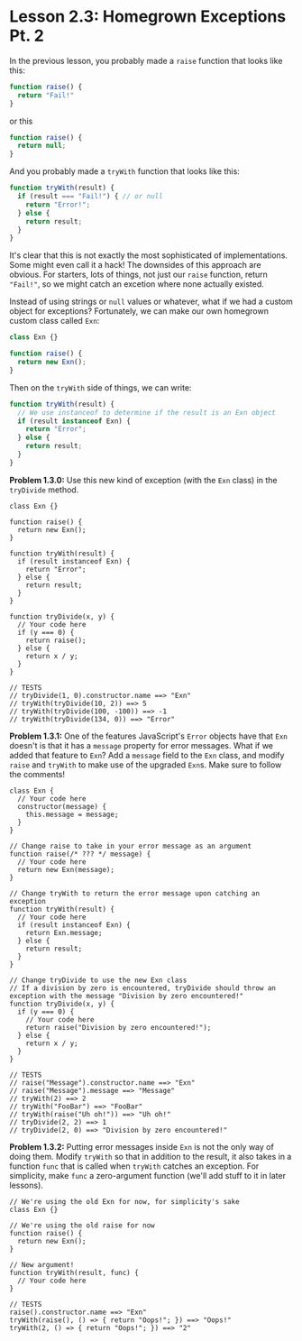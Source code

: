 # Lesson 2.3: Homegrown Exceptions Pt. 2

In the previous lesson, you probably made a `raise` function that looks like this:

```javascript
function raise() {
  return "Fail!"
}
```

or this

```javascript
function raise() {
  return null;
}
```

And you probably made a `tryWith` function that looks like this:

```javascript
function tryWith(result) {
  if (result === "Fail!") { // or null
    return "Error!";
  } else {
    return result;
  }
}
```

It's clear that this is not exactly the most sophisticated of implementations. Some might even call it a hack! The downsides of this approach are obvious. For starters, lots of things, not just our `raise` function, return `"Fail!"`, so we might catch an excetion where none actually existed.

Instead of using strings or `null` values or whatever, what if we had a custom object for exceptions? Fortunately, we can make our own homegrown custom class called `Exn`:

```javascript
class Exn {}

function raise() {
  return new Exn(); 
}
```

Then on the `tryWith` side of things, we can write:

```javascript
function tryWith(result) {
  // We use instanceof to determine if the result is an Exn object
  if (result instanceof Exn) {
    return "Error";
  } else {
    return result;
  }
}
```

**Problem 1.3.0:** Use this new kind of exception (with the `Exn` class) in the `tryDivide` method.

```problem
class Exn {}

function raise() {
  return new Exn();
}

function tryWith(result) {
  if (result instanceof Exn) {
    return "Error";
  } else {
    return result;
  }
}

function tryDivide(x, y) {
  // Your code here
  if (y === 0) {
    return raise();
  } else {
    return x / y;
  }
}

// TESTS
// tryDivide(1, 0).constructor.name ==> "Exn"
// tryWith(tryDivide(10, 2)) ==> 5
// tryWith(tryDivide(100, -100)) ==> -1
// tryWith(tryDivide(134, 0)) ==> "Error"
```

**Problem 1.3.1:** One of the features JavaScript's `Error` objects have that `Exn` doesn't is that it has a `message` property for error messages. What if we added that feature to `Exn`? Add a `message` field to the `Exn` class, and modify `raise` and `tryWith` to make use of the upgraded `Exn`s. Make sure to follow the comments!

```problem
class Exn {
  // Your code here
  constructor(message) {
    this.message = message;
  }
}

// Change raise to take in your error message as an argument
function raise(/* ??? */ message) {
  // Your code here
  return new Exn(message);
}

// Change tryWith to return the error message upon catching an exception
function tryWith(result) {
  // Your code here
  if (result instanceof Exn) {
    return Exn.message;
  } else {
    return result;
  }
}

// Change tryDivide to use the new Exn class
// If a division by zero is encountered, tryDivide should throw an exception with the message "Division by zero encountered!"
function tryDivide(x, y) {
  if (y === 0) {
    // Your code here
    return raise("Division by zero encountered!"); 
  } else {
    return x / y;
  }
}

// TESTS
// raise("Message").constructor.name ==> "Exn"
// raise("Message").message ==> "Message"
// tryWith(2) ==> 2
// tryWith("FooBar") ==> "FooBar"
// tryWith(raise("Uh oh!")) ==> "Uh oh!"
// tryDivide(2, 2) ==> 1
// tryDivide(2, 0) ==> "Division by zero encountered!"
```

**Problem 1.3.2:** Putting error messages inside `Exn` is not the only way of doing them. Modify `tryWith` so that in addition to the result, it also takes in a function `func` that is called when `tryWith` catches an exception. For simplicity, make `func` a zero-argument function (we'll add stuff to it in later lessons).

```problem
// We're using the old Exn for now, for simplicity's sake
class Exn {} 

// We're using the old raise for now
function raise() {
  return new Exn();
}

// New argument!
function tryWith(result, func) { 
  // Your code here
}

// TESTS
raise().constructor.name ==> "Exn"
tryWith(raise(), () => { return "Oops!"; }) ==> "Oops!"
tryWith(2, () => { return "Oops!"; }) ==> "2"
```
